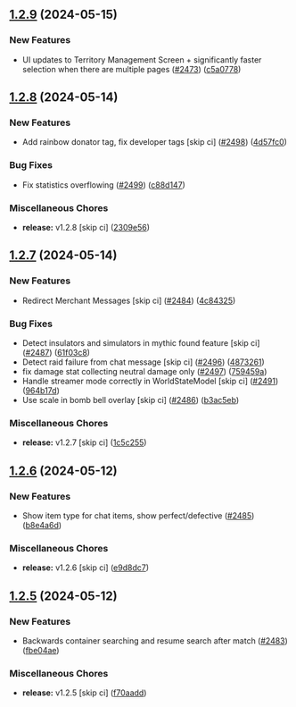 ## [1.2.9](https://github.com/Wynntils/Artemis/compare/v1.2.8...v1.2.9) (2024-05-15)


### New Features

* UI updates to Territory Management Screen + significantly faster selection when there are multiple pages ([#2473](https://github.com/Wynntils/Artemis/issues/2473)) ([c5a0778](https://github.com/Wynntils/Artemis/commit/c5a077858b008f59f904df819db973435450b9c9))

## [1.2.8](https://github.com/Wynntils/Artemis/compare/v1.2.7...v1.2.8) (2024-05-14)


### New Features

* Add rainbow donator tag, fix developer tags [skip ci] ([#2498](https://github.com/Wynntils/Artemis/issues/2498)) ([4d57fc0](https://github.com/Wynntils/Artemis/commit/4d57fc0d9217231d29d49cfdc832e1656dacdd9e))


### Bug Fixes

* Fix statistics overflowing ([#2499](https://github.com/Wynntils/Artemis/issues/2499)) ([c88d147](https://github.com/Wynntils/Artemis/commit/c88d1472c1ac59ce68d9323c973645acc2000fb8))


### Miscellaneous Chores

* **release:** v1.2.8 [skip ci] ([2309e56](https://github.com/Wynntils/Artemis/commit/2309e5608e33f6385e6672473d5008ba5009544a))

## [1.2.7](https://github.com/Wynntils/Artemis/compare/v1.2.6...v1.2.7) (2024-05-14)


### New Features

* Redirect Merchant Messages [skip ci] ([#2484](https://github.com/Wynntils/Artemis/issues/2484)) ([4c84325](https://github.com/Wynntils/Artemis/commit/4c843251158a23aa1e45fad2990c9ea732e104ac))


### Bug Fixes

* Detect insulators and simulators in mythic found feature [skip ci] ([#2487](https://github.com/Wynntils/Artemis/issues/2487)) ([61f03c8](https://github.com/Wynntils/Artemis/commit/61f03c8651445fa69f24d2397f216770a3ce72eb))
* Detect raid failure from chat message [skip ci] ([#2496](https://github.com/Wynntils/Artemis/issues/2496)) ([4873261](https://github.com/Wynntils/Artemis/commit/48732612a167f52940a0743342f8575031981c40))
* fix damage stat collecting neutral damage only ([#2497](https://github.com/Wynntils/Artemis/issues/2497)) ([759459a](https://github.com/Wynntils/Artemis/commit/759459a7d3ef4e40e733f6a17fe506b64d250802))
* Handle streamer mode correctly in WorldStateModel [skip ci] ([#2491](https://github.com/Wynntils/Artemis/issues/2491)) ([964b17d](https://github.com/Wynntils/Artemis/commit/964b17dbf5a9f6e74a2fdbab425b21e1328ccc04))
* Use scale in bomb bell overlay [skip ci] ([#2486](https://github.com/Wynntils/Artemis/issues/2486)) ([b3ac5eb](https://github.com/Wynntils/Artemis/commit/b3ac5eb2efede32e76851248764d7957de76720a))


### Miscellaneous Chores

* **release:** v1.2.7 [skip ci] ([1c5c255](https://github.com/Wynntils/Artemis/commit/1c5c255116c49a03a4569df4377d84bb45b06f56))

## [1.2.6](https://github.com/Wynntils/Artemis/compare/v1.2.5...v1.2.6) (2024-05-12)


### New Features

* Show item type for chat items, show perfect/defective ([#2485](https://github.com/Wynntils/Artemis/issues/2485)) ([b8e4a6d](https://github.com/Wynntils/Artemis/commit/b8e4a6d368329d41095543bd4678c5f6f052c728))


### Miscellaneous Chores

* **release:** v1.2.6 [skip ci] ([e9d8dc7](https://github.com/Wynntils/Artemis/commit/e9d8dc74a964bf12c6573ecbafa5b76c4c9e528e))

## [1.2.5](https://github.com/Wynntils/Artemis/compare/v1.2.4...v1.2.5) (2024-05-12)


### New Features

* Backwards container searching and resume search after match ([#2483](https://github.com/Wynntils/Artemis/issues/2483)) ([fbe04ae](https://github.com/Wynntils/Artemis/commit/fbe04ae5e5fc2e773ebc9f815e1c6fcd0c7e12e3))


### Miscellaneous Chores

* **release:** v1.2.5 [skip ci] ([f70aadd](https://github.com/Wynntils/Artemis/commit/f70aadd3d8687ec4c71e8a6dea785f52bc07739f))

